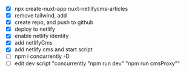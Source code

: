 - [x] npx create-nuxt-app nuxt-netlifycms-articles
- [x] remove tailwind, add
- [x] create repo, and push to github
- [x] deploy to netlify
- [x] enable netlify identity
- [x] add netlifyCms
- [x] add netlify cms and start script
- [ ] npm i concurrently -D
- [ ] edit dev script "concurrently \"npm run dev\" \"npm run cmsProxy\""
